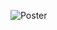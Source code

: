 ![Poster](https://github.com/hafizfaturrohman/prediksi-status-gizi/blob/main/Poster%20Prediksi%20Status%20Gizi%20Mahasiswa.png?raw=true)

